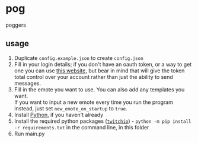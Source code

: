 # pog
poggers

## usage
1. Duplicate `config.example.json` to create `config.json`
2. Fill in your login details; if you don't have an oauth token, or a way to get one you can use [this website](https://twitchapps.com/tmi/), but bear in mind that will give the token total control over your account rather than just the ability to send messages.
3. Fill in the emote you want to use. You can also add any templates you want.    
   If you want to input a new emote every time you run the program instead, just set `new_emote_on_startup` to `true`.
4. Install [Python](https://www.python.org/downloads/), if you haven't already
5. Install the required python packages ([`twitchio`](https://pypi.org/project/twitchio/)) - `python -m pip install -r requirements.txt` in the command line, in this folder
6. Run main.py
